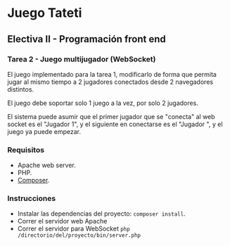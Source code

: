 # Juego Tateti
## Electiva II - Programación front end

### Tarea 2 - Juego multijugador (WebSocket)

El juego implementado para la tarea 1, modificarlo de forma que permita jugar al mismo tiempo a 2 jugadores conectados desde 2 navegadores distintos.

El juego debe soportar solo 1 juego a la vez, por solo 2 jugadores.

El sistema puede asumir que el primer jugador que se "conecta" al web socket es el "Jugador 1", y el siguiente en conectarse es el "Jugador ", y el juego ya puede empezar.

### Requisitos
- Apache web server.
- PHP.
- [Composer](http://getcomposer.org).

### Instrucciones
- Instalar las dependencias del proyecto: `composer install`.
- Correr el servidor web Apache
- Correr el servidor para WebSocket `php /directorio/del/proyecto/bin/server.php`

